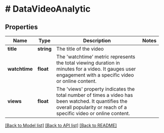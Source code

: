 # # DataVideoAnalytic

## Properties

Name | Type | Description | Notes
------------ | ------------- | ------------- | -------------
**title** | **string** | The title of the video |
**watchtime** | **float** | The &#39;watchtime&#39; metric represents the total viewing duration in minutes for a video. It gauges user engagement with a specific video or online content. |
**views** | **float** | The &#39;views&#39; property indicates the total number of times a video has been watched. It quantifies the overall popularity or reach of a specific video or online content. |

[[Back to Model list]](../../README.md#models) [[Back to API list]](../../README.md#endpoints) [[Back to README]](../../README.md)
